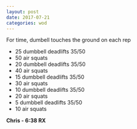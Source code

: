 ```yaml
---
layout: post
date: 2017-07-21
categories: wod
---
```


For time, dumbell touches the ground on each rep
- 25 dumbbell deadlifts 35/50
- 50 air squats
- 20 dumbbell deadlifts 35/50
- 40 air squats
- 15 dumbbell deadlifts 35/50
- 30 air squats
- 10 dumbbell deadlifts 35/50
- 20 air squats
- 5 dumbbell deadlifts 35/50
- 10 air squats

**Chris - <span>6:38 RX</span>**
